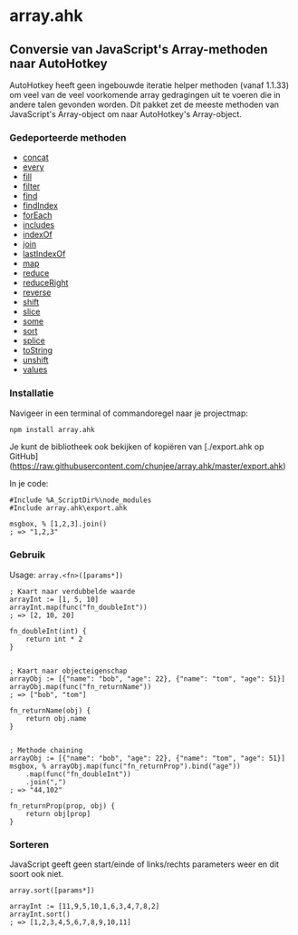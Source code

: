 # array.ahk
## Conversie van JavaScript&#x27;s Array-methoden naar AutoHotkey


AutoHotkey heeft geen ingebouwde iteratie helper methoden (vanaf 1.1.33) om veel van de veel voorkomende array gedragingen uit te voeren die in andere talen gevonden worden. Dit pakket zet de meeste methoden van JavaScript&#x27;s Array-object om naar AutoHotkey&#x27;s Array-object.

### Gedeporteerde methoden
* [concat](/nl/docs?id=concat)
* [every](/nl/docs?id=every)
* [fill](/nl/docs?id=fill)
* [filter](/nl/docs?id=filter)
* [find](/nl/docs?id=find)
* [findIndex](/nl/docs?id=findIndex)
* [forEach](/nl/docs?id=forEach)
* [includes](/nl/docs?id=includes)
* [indexOf](/nl/docs?id=indexOf)
* [join](/nl/docs?id=join)
* [lastIndexOf](/nl/docs?id=lastIndexOf)
* [map](/nl/docs?id=map)
* [reduce](/nl/docs?id=reduce)
* [reduceRight](/nl/docs?id=reduceRight)
* [reverse](/nl/docs?id=reverse)
* [shift](/nl/docs?id=shift)
* [slice](/nl/docs?id=slice)
* [some](/nl/docs?id=some)
* [sort](/nl/docs?id=sort)
* [splice](/nl/docs?id=splice)
* [toString](/nl/docs?id=toString)
* [unshift](/nl/docs?id=unshift)
* [values](/nl/docs?id=values)

### Installatie

Navigeer in een terminal of commandoregel naar je projectmap:

```bash
npm install array.ahk
```
Je kunt de bibliotheek ook bekijken of kopiëren van [./export.ahk op GitHub] (https://raw.githubusercontent.com/chunjee/array.ahk/master/export.ahk)


In je code:

```autohotkey
#Include %A_ScriptDir%\node_modules
#Include array.ahk\export.ahk

msgbox, % [1,2,3].join()
; => "1,2,3"
```

### Gebruik

Usage: `array.<fn>([params*])`
```autohotkey
; Kaart naar verdubbelde waarde
arrayInt := [1, 5, 10]
arrayInt.map(func("fn_doubleInt"))
; => [2, 10, 20]

fn_doubleInt(int) {
	return int * 2
}


; Kaart naar objecteigenschap
arrayObj := [{"name": "bob", "age": 22}, {"name": "tom", "age": 51}]
arrayObj.map(func("fn_returnName"))
; => ["bob", "tom"]

fn_returnName(obj) {
	return obj.name
}


; Methode chaining
arrayObj := [{"name": "bob", "age": 22}, {"name": "tom", "age": 51}]
msgbox, % arrayObj.map(func("fn_returnProp").bind("age"))
	.map(func("fn_doubleInt"))
	.join(",")
; => "44,102"

fn_returnProp(prop, obj) {
	return obj[prop]
}
```

### Sorteren

JavaScript geeft geen start/einde of links/rechts parameters weer en dit soort ook niet.

`array.sort([params*])`
```autohotkey
arrayInt := [11,9,5,10,1,6,3,4,7,8,2]
arrayInt.sort()
; => [1,2,3,4,5,6,7,8,9,10,11]
```
